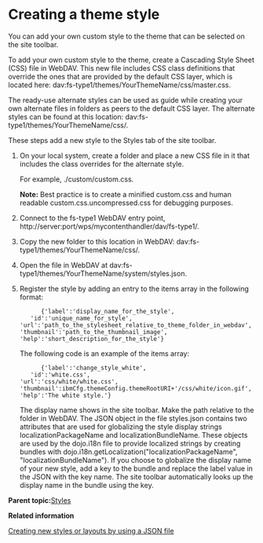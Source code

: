 # Creating a theme style

You can add your own custom style to the theme that can be selected on the site toolbar.

To add your own custom style to the theme, create a Cascading Style Sheet \(CSS\) file in WebDAV. This new file includes CSS class definitions that override the ones that are provided by the default CSS layer, which is located here: dav:fs-type1/themes/YourThemeName/css/master.css.

The ready-use alternate styles can be used as guide while creating your own alternate files in folders as peers to the default CSS layer. The alternate styles can be found at this location: dav:fs-type1/themes/YourThemeName/css/.

These steps add a new style to the Styles tab of the site toolbar.

1.  On your local system, create a folder and place a new CSS file in it that includes the class overrides for the alternate style.

    For example, ./custom/custom.css.

    **Note:** Best practice is to create a minified custom.css and human readable custom.css.uncompressed.css for debugging purposes.

2.  Connect to the fs-type1 WebDAV entry point, http://server:port/wps/mycontenthandler/dav/fs-type1/.

3.  Copy the new folder to this location in WebDAV: dav:fs-type1/themes/YourThemeName/css/.

4.  Open the file in WebDAV at dav:fs-type1/themes/YourThemeName/system/styles.json.

5.  Register the style by adding an entry to the items array in the following format:

    ```
          {'label':'display_name_for_the_style',
       'id':'unique_name_for_style',
    'url':'path_to_the_stylesheet_relative_to_theme_folder_in_webdav',
    'thumbnail':'path_to_the_thumbnail_image',
    'help':'short_description_for_the_style'}
    ```

    The following code is an example of the items array:

    ```
          {'label':'change_style_white',
       'id':'white.css',
    'url':'css/white/white.css',
    'thumbnail':ibmCfg.themeConfig.themeRootURI+'/css/white/icon.gif',
    'help':'The white style.'}
    ```

    The display name shows in the site toolbar. Make the path relative to the folder in WebDAV. The JSON object in the file styles.json contains two attributes that are used for globalizing the style display strings localizationPackageName and localizationBundleName. These objects are used by the dojo.i18n file to provide localized strings by creating bundles with dojo.i18n.getLocalization\("localizationPackageName", "localizationBundleName"\). If you choose to globalize the display name of your new style, add a key to the bundle and replace the label value in the JSON with the key name. The site toolbar automatically looks up the display name in the bundle using the key.


**Parent topic:**[Styles](../dev-theme/themeopt_cust_styles.md)

**Related information**  


[Creating new styles or layouts by using a JSON file](../rwd/rwd_add_layout_outside.md)


